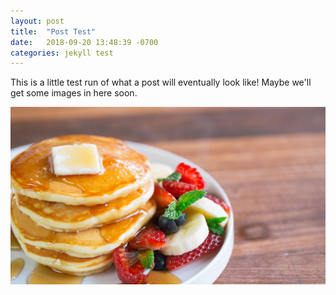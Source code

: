 ```yaml
---
layout: post
title:  "Post Test"
date:   2018-09-20 13:48:39 -0700
categories: jekyll test
---
```

This is a little test run of what a post will eventually look like! Maybe we'll get some images in here soon.

![alternate](/assets/img/pancakes.png)